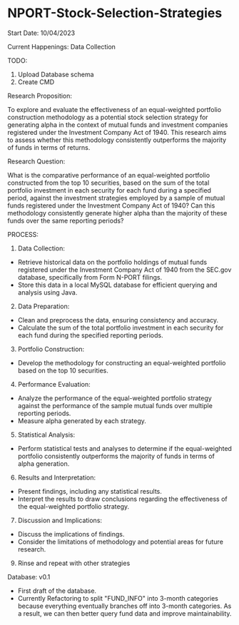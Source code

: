 # NPORT-Stock-Selection-Strategies

Start Date: 10/04/2023

Current Happenings: Data Collection

TODO:
1. Upload Database schema
2. Create CMD

Research Proposition:

To explore and evaluate the effectiveness of an equal-weighted portfolio construction methodology as a potential stock selection strategy for generating alpha in the context of mutual funds and investment companies registered under the Investment Company Act of 1940. This research aims to assess whether this methodology consistently outperforms the majority of funds in terms of returns.

Research Question:

What is the comparative performance of an equal-weighted portfolio constructed from the top 10 securities, based on the sum of the total portfolio investment in each security for each fund during a specified period, against the investment strategies employed by a sample of mutual funds registered under the Investment Company Act of 1940? Can this methodology consistently generate higher alpha than the majority of these funds over the same reporting periods?

PROCESS:

1. Data Collection:
  - Retrieve historical data on the portfolio holdings of mutual funds registered under the Investment Company Act of 1940 from the SEC.gov database, specifically from Form N-PORT filings.
  - Store this data in a local MySQL database for efficient querying and analysis using Java.

2. Data Preparation:
  - Clean and preprocess the data, ensuring consistency and accuracy.
  - Calculate the sum of the total portfolio investment in each security for each fund during the specified reporting periods.

3. Portfolio Construction:
  - Develop the methodology for constructing an equal-weighted portfolio based on the top 10 securities.

4. Performance Evaluation:
  - Analyze the performance of the equal-weighted portfolio strategy against the performance of the sample mutual funds over multiple reporting periods.
  - Measure alpha generated by each strategy.

5. Statistical Analysis:
  - Perform statistical tests and analyses to determine if the equal-weighted portfolio consistently outperforms the majority of funds in terms of alpha generation.

6. Results and Interpretation:
  - Present findings, including any statistical results.
  - Interpret the results to draw conclusions regarding the effectiveness of the equal-weighted portfolio strategy.
7. Discussion and Implications:
  - Discuss the implications of findings.
  - Consider the limitations of methodology and potential areas for future research.

9. Rinse and repeat with other strategies

Database: v0.1
- First draft of the database.
- Currently Refactoring to split "FUND_INFO" into 3-month categories because everything eventually branches off into 3-month categories. As a result, we can then better query fund data and improve maintainability.


